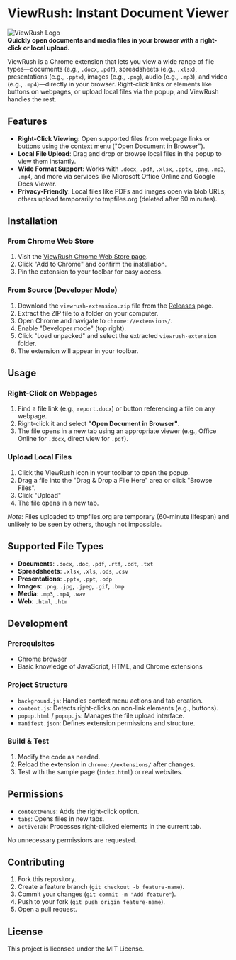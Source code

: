 # ViewRush: Instant Document Viewer

![ViewRush Logo](viewrush-logo-128.png)  
**Quickly open documents and media files in your browser with a right-click or local upload.**

ViewRush is a Chrome extension that lets you view a wide range of file types—documents (e.g., `.docx`, `.pdf`), spreadsheets (e.g., `.xlsx`), presentations (e.g., `.pptx`), images (e.g., `.png`), audio (e.g., `.mp3`), and video (e.g., `.mp4`)—directly in your browser. Right-click links or elements like buttons on webpages, or upload local files via the popup, and ViewRush handles the rest.

## Features
- **Right-Click Viewing**: Open supported files from webpage links or buttons using the context menu ("Open Document in Browser").
- **Local File Upload**: Drag and drop or browse local files in the popup to view them instantly.
- **Wide Format Support**: Works with `.docx`, `.pdf`, `.xlsx`, `.pptx`, `.png`, `.mp3`, `.mp4`, and more via services like Microsoft Office Online and Google Docs Viewer.
- **Privacy-Friendly**: Local files like PDFs and images open via blob URLs; others upload temporarily to tmpfiles.org (deleted after 60 minutes).

## Installation

### From Chrome Web Store
1. Visit the [ViewRush Chrome Web Store page](https://chromewebstore.google.com/detail/viewrush-instant-document/difddgeoblclgafibnlkoegkgccockgp).
2. Click "Add to Chrome" and confirm the installation.
3. Pin the extension to your toolbar for easy access.

### From Source (Developer Mode)
1. Download the `viewrush-extension.zip` file from the [Releases](https://github.com/acaringijr/viewrush/releases) page.
2. Extract the ZIP file to a folder on your computer.
3. Open Chrome and navigate to `chrome://extensions/`.
4. Enable "Developer mode" (top right).
5. Click "Load unpacked" and select the extracted `viewrush-extension` folder.
6. The extension will appear in your toolbar.

## Usage

### Right-Click on Webpages
1. Find a file link (e.g., `report.docx`) or button referencing a file on any webpage.
2. Right-click it and select **"Open Document in Browser"**.
3. The file opens in a new tab using an appropriate viewer (e.g., Office Online for `.docx`, direct view for `.pdf`).

### Upload Local Files
1. Click the ViewRush icon in your toolbar to open the popup.
2. Drag a file into the "Drag & Drop a File Here" area or click "Browse Files".
3. Click "Upload"
4. The file opens in a new tab.

*Note*: Files uploaded to tmpfiles.org are temporary (60-minute lifespan) and unlikely to be seen by others, though not impossible.

## Supported File Types
- **Documents**: `.docx`, `.doc`, `.pdf`, `.rtf`, `.odt`, `.txt`
- **Spreadsheets**: `.xlsx`, `.xls`, `.ods`, `.csv`
- **Presentations**: `.pptx`, `.ppt`, `.odp`
- **Images**: `.png`, `.jpg`, `.jpeg`, `.gif`, `.bmp`
- **Media**: `.mp3`, `.mp4`, `.wav`
- **Web**: `.html`, `.htm`

## Development

### Prerequisites
- Chrome browser
- Basic knowledge of JavaScript, HTML, and Chrome extensions

### Project Structure
- `background.js`: Handles context menu actions and tab creation.
- `content.js`: Detects right-clicks on non-link elements (e.g., buttons).
- `popup.html` / `popup.js`: Manages the file upload interface.
- `manifest.json`: Defines extension permissions and structure.

### Build & Test
1. Modify the code as needed.
2. Reload the extension in `chrome://extensions/` after changes.
3. Test with the sample page (`index.html`) or real websites.

## Permissions
- `contextMenus`: Adds the right-click option.
- `tabs`: Opens files in new tabs.
- `activeTab`: Processes right-clicked elements in the current tab.

No unnecessary permissions are requested.

## Contributing
1. Fork this repository.
2. Create a feature branch (`git checkout -b feature-name`).
3. Commit your changes (`git commit -m "Add feature"`).
4. Push to your fork (`git push origin feature-name`).
5. Open a pull request.

## License
This project is licensed under the MIT License.
